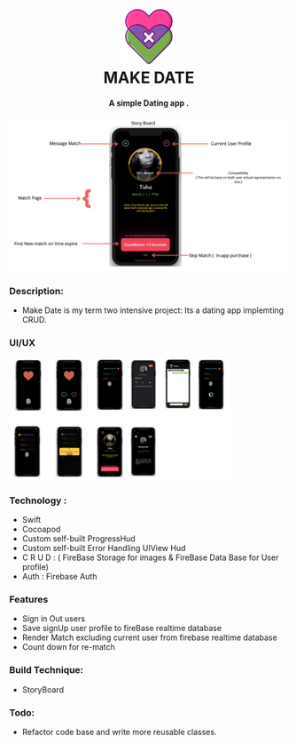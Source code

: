 
<h1 align="center">
  <br>
  <img src="logo.png" alt="MakeDate" width="100">
  <br>
  MAKE  DATE 
  <br>
</h1>

<h4 align="center">A simple Dating app .</h4>

<p align="center">
<img src="about.jpeg"
         alt="Gitter">
</p>

### Description:

* Make Date is my term two intensive project: Its  a dating app implemting CRUD. 


### UI/UX

<img   src="one.jpeg"  width="400" align="center">

### Technology :

* Swift 
* Cocoapod 
* Custom self-built ProgressHud
* Custom self-built Error Handling UIView Hud
* C R U D : ( FireBase Storage for images & FireBase Data Base for User profile)
* Auth : Firebase Auth

### Features

* Sign in Out users 
* Save signUp user profile to fireBase realtime database 
* Render Match excluding current user from firebase realtime database 
* Count down for re-match

### Build Technique:

* StoryBoard


### Todo: 

* Refactor code base and write more reusable classes.





